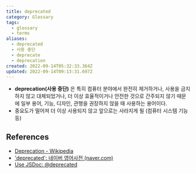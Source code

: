 ```yaml
---
title: deprecated
category: Glossary
tags:
  - glossary
  - terms
aliases:
  - deprecated
  - 사용 중단
  - deprecate
  - deprecation
created: 2022-09-14T05:32:33.364Z
updated: 2022-09-14T09:13:31.697Z
---
```


<Metadata />

- **deprecation(사용 중단)** 은 특히 컴퓨터 분야에서 완전히 제거하거나, 사용을 금지하지 않고 대체되었거나, 더 이상 효율적이거나 안전한 것으로 간주되지 않기 때문에 일부 용어, 기능, 디자인, 관행을 권장하지 않을 때 사용하는 용어이다.
- 중요도가 떨어져 더 이상 사용되지 않고 앞으로는 사라지게 될 (컴퓨터 시스템 기능 등)

## References

- [Deprecation - Wikipedia](https://en.wikipedia.org/wiki/Deprecation)
- ['deprecated': 네이버 영어사전 (naver.com)](https://en.dict.naver.com/#/entry/enko/c4dbe94228834e2597a64ca4094f3f22)
- [Use JSDoc: @deprecated](https://jsdoc.app/tags-deprecated.html)
